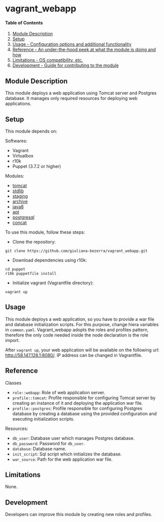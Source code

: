 # vagrant_webapp

#### Table of Contents

1. [Module Description](#module-description)
2. [Setup](#setup-requirements)
3. [Usage - Configuration options and additional functionality](#usage)
4. [Reference - An under-the-hood peek at what the module is doing and how](#reference)
5. [Limitations - OS compatibility, etc.](#limitations)
6. [Development - Guide for contributing to the module](#development)

## Module Description
This module deploys a web application using Tomcat server and Postgres database.
It manages only required resources for deploying web applications.

## Setup
This module depends on:

Softwares:
- Vagrant
- Virtualbox
- r10k
- Puppet (3.7.2 or higher)

Modules:
- [tomcat](https://github.com/puppetlabs/puppetlabs-tomcat.git)
- [stdlib](https://github.com/puppetlabs/puppetlabs-stdlib.git)
- [staging](https://github.com/nanliu/puppet-staging.git)
- [archive](https://github.com/voxpupuli/puppet-archive)
- [java8](https://github.com/Spantree/puppet-java8.git)
- [apt](https://github.com/puppetlabs/puppetlabs-apt.git)
- [postgresql](https://github.com/puppetlabs/puppetlabs-postgresql.git)
- [concat](https://github.com/puppetlabs/puppetlabs-concat.git)


To use this module, follow these steps:

- Clone the repository:
```Puppet
git clone https://github.com/giuliana-bezerra/vagrant_webapp.git
``` 
- Download dependencies using r10k:
```Puppet
cd puppet
r10k puppetfile install
```
- Initialize vagrant (Vagrantfile directory):
```Puppet
vagrant up
```

## Usage
This module deploys a web application, so you have to provide a war file and
database initialization scripts. For this purpose, change hiera variables in
`common.yaml`. Vagrant_webapp adopts the roles and profiles pattern, therefore the only
code needed inside the node declaration is the role import.

After `vagrant up`, your web application will be available on the following url: http://58.147.128.1:8080/<war file name>.
IP address can be changed in Vagrantfile.

## Reference
Classes

- `role::webapp`: Role of web application server.
- `profile::tomcat`: Profile responsible for configuring Tomcat
server by creating an instance of it and deploying the application war file.
- `profile::postgres`: Profile responsible for configuring Postgres database
by creating a database using the provided configuration and executing initialization scripts.

Resources:
- `db_user`: Database user which manages Postgres database.
- `db_password`: Password for `db_user`.
- `database`: Database name.
- `init_script`: Sql script which initializes the database.
- `war_source`: Path for the web application war file.

## Limitations
None.

## Development
Developers can improve this module by creating new roles and profiles.
